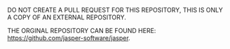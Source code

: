 DO NOT CREATE A PULL REQUEST FOR THIS REPOSITORY, THIS IS ONLY A COPY OF AN EXTERNAL REPOSITORY.

THE ORGINAL REPOSITORY CAN BE FOUND HERE: https://github.com/jasper-software/jasper.